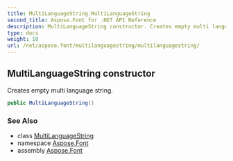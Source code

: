 ```yaml
---
title: MultiLanguageString.MultiLanguageString
second_title: Aspose.Font for .NET API Reference
description: MultiLanguageString constructor. Creates empty multi language string
type: docs
weight: 10
url: /net/aspose.font/multilanguagestring/multilanguagestring/
---
```

## MultiLanguageString constructor

Creates empty multi language string.

```csharp
public MultiLanguageString()
```

### See Also

* class [MultiLanguageString](../)
* namespace [Aspose.Font](../../multilanguagestring/)
* assembly [Aspose.Font](../../../)


